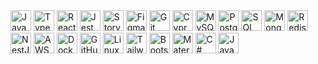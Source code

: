 <div align="left">
  <!-- Frontend -->
  <img src="https://cdn.jsdelivr.net/gh/devicons/devicon/icons/javascript/javascript-original.svg" height="33" alt="JavaScript logo" />
  <img src="https://cdn.jsdelivr.net/gh/devicons/devicon/icons/typescript/typescript-original.svg" height="33" alt="TypeScript logo" />
  <img src="https://cdn.jsdelivr.net/gh/devicons/devicon/icons/react/react-original.svg" height="33" alt="React logo" />
  <img src="https://cdn.jsdelivr.net/gh/devicons/devicon/icons/jest/jest-plain.svg" height="33" alt="Jest logo" />
  <img src="https://cdn.jsdelivr.net/gh/devicons/devicon/icons/storybook/storybook-original.svg" height="33" alt="Storybook logo" />
  <img src="https://cdn.jsdelivr.net/gh/devicons/devicon/icons/figma/figma-original.svg" height="33" alt="Figma logo" />
  <img src="https://cdn.jsdelivr.net/gh/devicons/devicon/icons/git/git-original.svg" height="33" alt="Git logo" />
  <img src="https://cdn.jsdelivr.net/gh/devicons/devicon@latest/icons/cypressio/cypressio-original.svg" height="33" alt="Cypress logo" />
          
  
  <!-- Databases -->
  <img src="https://cdn.jsdelivr.net/gh/devicons/devicon/icons/mysql/mysql-original.svg" height="33" alt="MySQL logo" />
  <img src="https://cdn.jsdelivr.net/gh/devicons/devicon/icons/postgresql/postgresql-original-wordmark.svg" height="33" alt="PostgreSQL logo" />
  <img src="https://cdn.jsdelivr.net/gh/devicons/devicon/icons/microsoftsqlserver/microsoftsqlserver-plain.svg" height="33" alt="SQL Server logo" />
  <img src="https://cdn.jsdelivr.net/gh/devicons/devicon/icons/mongodb/mongodb-original-wordmark.svg" height="33" alt="MongoDB logo" />
  <img src="https://cdn.jsdelivr.net/gh/devicons/devicon/icons/redis/redis-original-wordmark.svg" height="33" alt="Redis logo" />
  
  <!-- Backend Frameworks -->
  <img src="https://nestjs.com/img/logo-small.svg" height="33" alt="NestJS logo" />
  
  <!-- Cloud Platforms -->
  <img src="https://cdn.jsdelivr.net/gh/devicons/devicon/icons/amazonwebservices/amazonwebservices-original-wordmark.svg" height="33" alt="AWS logo" />
  
  <!-- Containerization -->
  <img src="https://cdn.jsdelivr.net/gh/devicons/devicon/icons/docker/docker-original-wordmark.svg" height="33" alt="Docker logo" />
  
  <!-- CI/CD Tools -->
  <img src="https://cdn.jsdelivr.net/gh/devicons/devicon/icons/github/github-original-wordmark.svg" height="33" alt="GitHub Actions logo" />
  
  <!-- Operating Systems -->
  <img src="https://cdn.jsdelivr.net/gh/devicons/devicon/icons/linux/linux-original.svg" height="33" alt="Linux logo" />
  
  <!-- CSS Frameworks -->
  <img src="https://upload.wikimedia.org/wikipedia/commons/d/d5/Tailwind_CSS_Logo.svg" height="33" alt="Tailwind CSS logo" />
  <img src="https://cdn.jsdelivr.net/gh/devicons/devicon/icons/bootstrap/bootstrap-original-wordmark.svg" height="33" alt="Bootstrap logo" />
  <img src="https://cdn.jsdelivr.net/gh/devicons/devicon/icons/materialui/materialui-original.svg" height="33" alt="Material UI logo" />
  
  <!-- Programming Languages -->
  <img src="https://cdn.jsdelivr.net/gh/devicons/devicon/icons/csharp/csharp-original.svg" height="33" alt="C# logo" />
  <img src="https://cdn.jsdelivr.net/gh/devicons/devicon/icons/java/java-original-wordmark.svg" height="33" alt="Java logo" />
</div>
